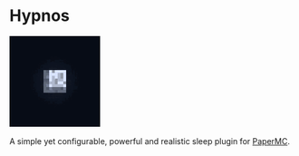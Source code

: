 # Hypnos

<p float="left">
  <img src="img/Moon_Phases.gif" width="160"  alt="Moon Phases"/>
</p>

A simple yet configurable, powerful and realistic sleep plugin for [PaperMC](https://papermc.io/).
